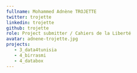 ```yaml
---
fullname: Mohammed Adnène TROJETTE
twitter: trojette
linkedin: trojette
github: trojette
role: Project submitter / Cahiers de la Liberté
avatar: adnene-trojette.jpg
projects:
   - 3_data4tunisia
   - 4_birrasmi
   - 4_databox
---
```

